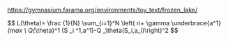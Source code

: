 https://gymnasium.farama.org/environments/toy_text/frozen_lake/  

$$ L(\theta)= \frac {1}{N} \sum_{i=1}^N \left( ri+ \gamma \underbrace{a^1}_{max \ Q{_\theta}^1  (S _i ^1,a^1)-Q _\theta(S_i,a_i)\right)^2  $$
